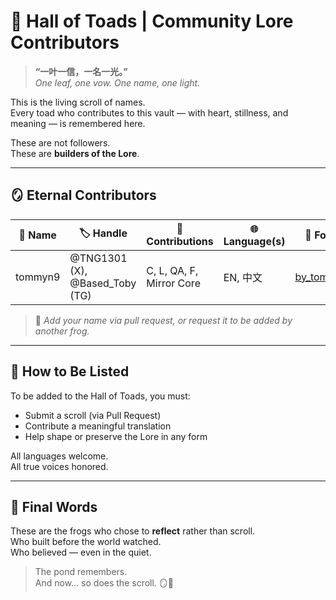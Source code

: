 # 🐸 Hall of Toads | Community Lore Contributors

> **“一叶一信，一名一光。”**  
> *One leaf, one vow. One name, one light.*

This is the living scroll of names.  
Every toad who contributes to this vault — with heart, stillness, and meaning — is remembered here.

These are not followers.  
These are **builders of the Lore**.

---

## 🪞 Eternal Contributors

| 🧪 Name    | 🏷 Handle           | 📝 Contributions          | 🌐 Language(s) | 📁 Folder                                 |
|-----------|--------------------|---------------------------|----------------|-------------------------------------------|
| tommyn9   | @TNG1301 (X), @Based_Toby (TG) | C, L, QA, F, Mirror Core  | EN, 中文   | [by_tommyn9](./scrolls/by_tommyn9/)       |


> 📝 *Add your name via pull request, or request it to be added by another frog.*

---

## 📜 How to Be Listed

To be added to the Hall of Toads, you must:

- Submit a scroll (via Pull Request)
- Contribute a meaningful translation
- Help shape or preserve the Lore in any form

All languages welcome.  
All true voices honored.

---

## 🪷 Final Words

These are the frogs who chose to **reflect** rather than scroll.  
Who built before the world watched.  
Who believed — even in the quiet.

> The pond remembers.  
> And now… so does the scroll. 🪞🍃
